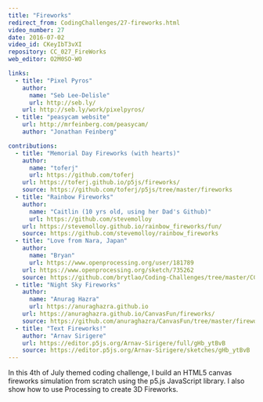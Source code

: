 ```yaml
---
title: "Fireworks"
redirect_from: CodingChallenges/27-fireworks.html
video_number: 27
date: 2016-07-02
video_id: CKeyIbT3vXI
repository: CC_027_FireWorks
web_editor: O2M0SO-WO

links:
  - title: "Pixel Pyros"
    author:
      name: "Seb Lee-Delisle"
      url: http://seb.ly/
    url: http://seb.ly/work/pixelpyros/
  - title: "peasycam website"
    url: http://mrfeinberg.com/peasycam/
    author: "Jonathan Feinberg"

contributions:
  - title: "Memorial Day Fireworks (with hearts)"
    author:
      name: "toferj"
      url: https://github.com/toferj
    url: https://toferj.github.io/p5js/fireworks/
    source: https://github.com/toferj/p5js/tree/master/fireworks
  - title: "Rainbow Fireworks"
    author:
      name: "Caitlin (10 yrs old, using her Dad's Github)"
      url: https://github.com/stevemolloy
    url: https://stevemolloy.github.io/rainbow_fireworks/fun/
    source: https://github.com/stevemolloy/rainbow_fireworks
  - title: "Love from Nara, Japan"
    author:
      name: "Bryan"
      url: https://www.openprocessing.org/user/181789
    url: https://www.openprocessing.org/sketch/735262
    source: https://github.com/brytlao/Coding-Challenges/tree/master/CC027_Fireworks
  - title: "Night Sky Fireworks"
    author:
      name: "Anurag Hazra"
      url: https://anuraghazra.github.io
    url: https://anuraghazra.github.io/CanvasFun/fireworks/
    source: https://github.com/anuraghazra/CanvasFun/tree/master/fireworks
  - title: "Text Fireworks!"
    author: "Arnav Sirigere"
    url: https://editor.p5js.org/Arnav-Sirigere/full/gHb_ytBvB
    source: https://editor.p5js.org/Arnav-Sirigere/sketches/gHb_ytBvB
---
```


In this 4th of July themed coding challenge, I build an HTML5 canvas fireworks simulation from scratch using the p5.js JavaScript library. I also show how to use Processing to create 3D Fireworks.

